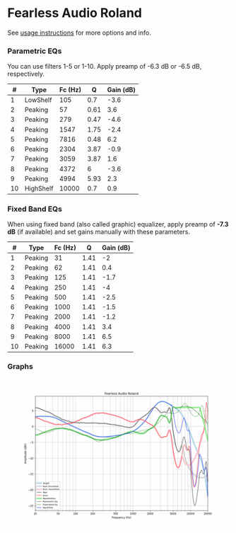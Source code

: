 # Fearless Audio Roland
See [usage instructions](https://github.com/jaakkopasanen/AutoEq#usage) for more options and info.

### Parametric EQs
You can use filters 1-5 or 1-10. Apply preamp of -6.3 dB or -6.5 dB, respectively.

|   # | Type      |   Fc (Hz) |    Q |   Gain (dB) |
|-----|-----------|-----------|------|-------------|
|   1 | LowShelf  |       105 | 0.7  |        -3.6 |
|   2 | Peaking   |        57 | 0.61 |         3.6 |
|   3 | Peaking   |       279 | 0.47 |        -4.6 |
|   4 | Peaking   |      1547 | 1.75 |        -2.4 |
|   5 | Peaking   |      7816 | 0.48 |         6.2 |
|   6 | Peaking   |      2304 | 3.87 |        -0.9 |
|   7 | Peaking   |      3059 | 3.87 |         1.6 |
|   8 | Peaking   |      4372 | 6    |        -3.6 |
|   9 | Peaking   |      4994 | 5.93 |         2.3 |
|  10 | HighShelf |     10000 | 0.7  |         0.9 |

### Fixed Band EQs
When using fixed band (also called graphic) equalizer, apply preamp of **-7.3 dB** (if available) and set gains manually with these parameters.

|   # | Type    |   Fc (Hz) |    Q |   Gain (dB) |
|-----|---------|-----------|------|-------------|
|   1 | Peaking |        31 | 1.41 |        -2   |
|   2 | Peaking |        62 | 1.41 |         0.4 |
|   3 | Peaking |       125 | 1.41 |        -1.7 |
|   4 | Peaking |       250 | 1.41 |        -4   |
|   5 | Peaking |       500 | 1.41 |        -2.5 |
|   6 | Peaking |      1000 | 1.41 |        -1.5 |
|   7 | Peaking |      2000 | 1.41 |        -1.2 |
|   8 | Peaking |      4000 | 1.41 |         3.4 |
|   9 | Peaking |      8000 | 1.41 |         6.5 |
|  10 | Peaking |     16000 | 1.41 |         6.3 |

### Graphs
![](./Fearless%20Audio%20Roland.png)
